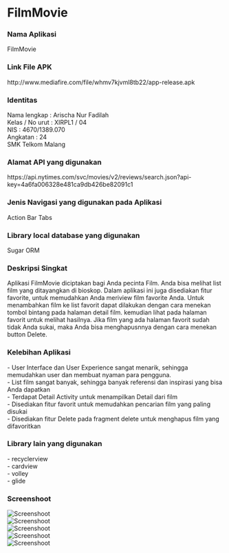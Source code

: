 # FilmMovie
 <h3>Nama Aplikasi</h3>
 FilmMovie
 
 <h3>Link File APK</h3>
http://www.mediafire.com/file/whmv7kjvml8tb22/app-release.apk

<h3>Identitas</h3>
Nama lengkap : Arischa Nur Fadilah<br>
Kelas / No urut : XIRPL1 / 04<br>
NIS : 4670/1389.070<br>
Angkatan : 24<br>
SMK Telkom Malang

<h3>Alamat API yang digunakan</h3>
https://api.nytimes.com/svc/movies/v2/reviews/search.json?api-key=4a6fa006328e481ca9db426be82091c1

<H3>Jenis Navigasi yang digunakan pada Aplikasi</H3>
Action Bar Tabs

<h3>Library local database yang digunakan</h3>
Sugar ORM

<h3>Deskripsi Singkat</h3>
Aplikasi FilmMovie diciptakan bagi Anda pecinta Film. Anda bisa melihat list film yang ditayangkan di bioskop. Dalam aplikasi ini juga disediakan fitur favorite, untuk memudahkan Anda meriview film favorite Anda. Untuk menambahkan film ke list favorit dapat dilakukan dengan cara menekan tombol bintang pada halaman detail film. kemudian lihat pada halaman favorit untuk melihat hasilnya. Jika film yang ada halaman favorit sudah tidak Anda sukai, maka Anda bisa menghapusnnya dengan cara menekan button Delete.

<h3>Kelebihan Aplikasi</h3>
- User Interface dan User Experience sangat menarik, sehingga memudahkan user dan membuat nyaman para pengguna.<br> 
- List film sangat banyak, sehingga banyak referensi dan inspirasi yang bisa Anda dapatkan<br>
- Terdapat Detail Activity untuk menampilkan Detail dari film<br>
- Disediakan fitur favorit untuk memudahkan pencarian film yang paling disukai<br>
- Disediakan fitur Delete pada fragment delete untuk menghapus film yang difavoritkan

<h3>Library lain yang digunakan</h3>
- recyclerview<br>
- cardview<br>
- volley<br>
- glide

### Screenshoot
![Screenshoot](https://github.com/arischanurfadilah/FilmMovie/blob/master/1.png) <br>
![Screenshoot](https://github.com/arischanurfadilah/FilmMovie/blob/master/2.png) <br>
![Screenshoot](https://github.com/arischanurfadilah/FilmMovie/blob/master/3.png) <br>
![Screenshoot](https://github.com/arischanurfadilah/FilmMovie/blob/master/4.png) <br>
![Screenshoot](https://github.com/arischanurfadilah/FilmMovie/blob/master/5.png)
